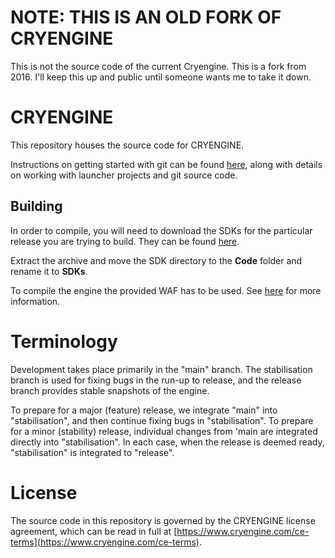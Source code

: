 # NOTE: THIS IS AN OLD FORK OF CRYENGINE

This is not the source code of the current Cryengine. This is a fork from 2016. I'll keep this up and public until someone wants me to take it down.

# CRYENGINE
This repository houses the source code for CRYENGINE.

Instructions on getting started with git can be found [here](http://docs.cryengine.com/display/CEPROG/Getting+Started+with+git), along with details on working with launcher projects and git source code.

## Building

In order to compile, you will need to download the SDKs for the particular release you are trying to build. They can be found [here](https://github.com/CRYTEK-CRYENGINE/CRYENGINE/releases).

Extract the archive and move the SDK directory to the **Code** folder and rename it to **SDKs**. 

To compile the engine the provided WAF has to be used. See [here](http://docs.cryengine.com/display/CEPROG/Getting+Started+with+WAF) for more information.

# Terminology
Development takes place primarily in the "main" branch. The stabilisation branch is used for fixing bugs in the run-up to release, and the release branch provides stable snapshots of the engine.

To prepare for a major (feature) release, we integrate "main" into "stabilisation", and then continue fixing bugs in "stabilisation". To prepare for a minor (stability) release, individual changes from 'main are integrated directly into "stabilisation". In each case, when the release is deemed ready, "stabilisation" is integrated to "release".

# License
The source code in this repository is governed by the CRYENGINE license agreement, which can be read in full at [https://www.cryengine.com/ce-terms](https://www.cryengine.com/ce-terms).
